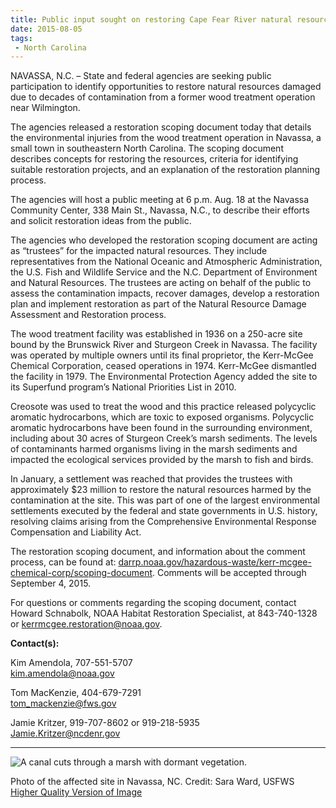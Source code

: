 ```yaml
---
title: Public input sought on restoring Cape Fear River natural resources near Wilmington
date: 2015-08-05
tags:
 - North Carolina
---
```


NAVASSA, N.C. – State and federal agencies are seeking public participation to identify opportunities to restore natural resources damaged due to decades of contamination from a former wood treatment operation near Wilmington.

The agencies released a restoration scoping document today that details the environmental injuries from the wood treatment operation in Navassa, a small town in southeastern North Carolina. The scoping document describes concepts for restoring the resources, criteria for identifying suitable restoration projects, and an explanation of the restoration planning process.

The agencies will host a public meeting at 6 p.m. Aug. 18 at the Navassa Community Center, 338 Main St., Navassa, N.C., to describe their efforts and solicit restoration ideas from the public.

The agencies who developed the restoration scoping document are acting as “trustees” for the impacted natural resources. They include representatives from the National Oceanic and Atmospheric Administration, the U.S. Fish and Wildlife Service and the N.C. Department of Environment and Natural Resources. The trustees are acting on behalf of the public to assess the contamination impacts, recover damages, develop a restoration plan and implement restoration as part of the Natural Resource Damage Assessment and Restoration process.

The wood treatment facility was established in 1936 on a 250-acre site bound by the Brunswick River and Sturgeon Creek in Navassa. The facility was operated by multiple owners until its final proprietor, the Kerr-McGee Chemical Corporation, ceased operations in 1974\. Kerr-McGee dismantled the facility in 1979\. The Environmental Protection Agency added the site to its Superfund program’s National Priorities List in 2010.

Creosote was used to treat the wood and this practice released polycyclic aromatic hydrocarbons, which are toxic to exposed organisms. Polycyclic aromatic hydrocarbons have been found in the surrounding environment, including about 30 acres of Sturgeon Creek’s marsh sediments. The levels of contaminants harmed organisms living in the marsh sediments and impacted the ecological services provided by the marsh to fish and birds.

In January, a settlement was reached that provides the trustees with approximately $23 million to restore the natural resources harmed by the contamination at the site. This was part of one of the largest environmental settlements executed by the federal and state governments in U.S. history, resolving claims arising from the Comprehensive Environmental Response Compensation and Liability Act.

The restoration scoping document, and information about the comment process, can be found at: [darrp.noaa.gov/hazardous-waste/kerr-mcgee-chemical-corp/scoping-document](http://darrp.noaa.gov/hazardous-waste/kerr-mcgee-chemical-corp/scoping-document). Comments will be accepted through September 4, 2015.

For questions or comments regarding the scoping document, contact Howard Schnabolk, NOAA Habitat Restoration Specialist, at 843-740-1328 or kerrmcgee.restoration@noaa.gov.

**Contact(s):**  

Kim Amendola, 707-551-5707  
kim.amendola@noaa.gov

Tom MacKenzie, 404-679-7291  
tom_mackenzie@fws.gov

Jamie Kritzer, 919-707-8602 or 919-218-5935  
Jamie.Kritzer@ncdenr.gov

* * *

![A canal cuts through a marsh with dormant vegetation.](images/newsUploads/newsThumbs/newsImageThumbFEE980F4-5056-AF00-5BE6708DEF414DED.jpg)

Photo of the affected site in Navassa, NC. Credit: Sara Ward, USFWS  
[Higher Quality Version of Image](http://fws.gov/southeast/news/images/kerr-mcgee-lg.jpg)
